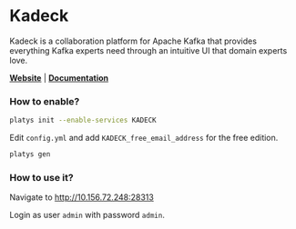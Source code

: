 # Kadeck

Kadeck is a collaboration platform for Apache Kafka that provides everything Kafka experts need through an intuitive UI that domain experts love. 

**[Website](https://www.kadeck.com)** | **[Documentation](https://help.xeotek.com/portal/en/kb/xeotek)**

### How to enable?

```bash
platys init --enable-services KADECK
```

Edit `config.yml` and add `KADECK_free_email_address` for the free edition. 

```bash
platys gen
```

### How to use it?

Navigate to <http://10.156.72.248:28313>

Login as user `admin` with password `admin`. 


